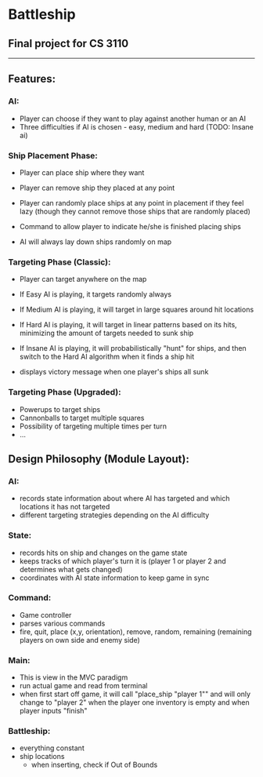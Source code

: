 # Battleship
## Final project for CS 3110

---

## Features:

### AI:
- Player can choose if they want to play against another human or an AI
- Three difficulties if AI is chosen - easy, medium and hard (TODO: Insane ai)

### Ship Placement Phase:
- Player can place ship where they want
- Player can remove ship they placed at any point
- Player can randomly place ships at any point in placement if they feel lazy 
   (though they cannot remove those ships that are randomly placed)
- Command to allow player to indicate he/she is finished placing ships

- AI will always lay down ships randomly on map

### Targeting Phase (Classic):
- Player can target anywhere on the map

- If Easy AI is playing, it targets randomly always
- If Medium AI is playing, it will target in large squares around hit locations
- If Hard AI is playing, it will target in linear patterns based on its hits,
   minimizing the amount of targets needed to sunk ship
- If Insane AI is playing, it will probabilistically "hunt" for ships,
   and then switch to the Hard AI algorithm when it finds a ship hit

- displays victory message when one player's ships all sunk

### Targeting Phase (Upgraded):
- Powerups to target ships
- Cannonballs to target multiple squares
- Possibility of targeting multiple times per turn
- ...

## Design Philosophy (Module Layout):

### AI:
- records state information about where AI has targeted and which locations it has not targeted
- different targeting strategies depending on the AI difficulty

### State:
- records hits on ship and changes on the game state
- keeps tracks of which player's turn it is (player 1 or player 2 and determines what gets changed)
- coordinates with AI state information to keep game in sync

### Command:
- Game controller
- parses various commands
- fire, quit, place (x,y, orientation), remove, random, remaining (remaining players on own side and enemy side)

### Main:
- This is view in the MVC paradigm
- run actual game and read from terminal
- when first start off game, it will call "place_ship "player 1"" and will only change to "player 2" when the player one inventory is empty and when player inputs "finish"

### Battleship:
- everything constant
- ship locations
   - when inserting, check if Out of Bounds

